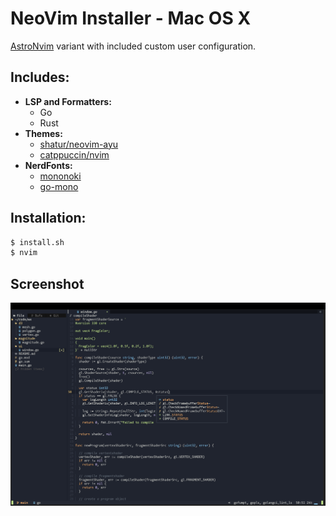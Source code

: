 # NeoVim Installer - Mac OS X

[AstroNvim](https://astronvim.github.io) variant with included custom user configuration.

## Includes:

- **LSP and Formatters:**
  - Go
  - Rust
- **Themes:**
  - [shatur/neovim-ayu](https://github.com/Shatur/neovim-ayu)
  - [catppuccin/nvim](https://github.com/catppuccin/nvim)
- **NerdFonts:**
  - [mononoki](https://www.programmingfonts.org/#mononoki)
  - [go-mono](https://www.programmingfonts.org/#go-mono)

## Installation:

```sh
$ install.sh
$ nvim
```

## Screenshot

![screen][screen]

[screen]: https://raw.githubusercontent.com/josephbharrison/nvim/main/images/screen.png
